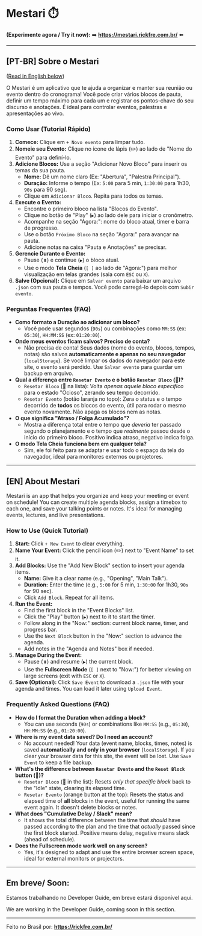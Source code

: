 # Mestari ⏱️

**(Experimente agora / Try it now):**
➡️ **https://mestari.rickfre.com.br/** ⬅️

---

## [PT-BR] Sobre o Mestari

([Read in English below](#en-about-mestari))

O Mestari é um aplicativo que te ajuda a organizar e manter sua reunião ou evento dentro do cronograma! Você pode criar vários blocos de pauta, definir um tempo máximo para cada um e registrar os pontos-chave do seu discurso e anotações. É ideal para controlar eventos, palestras e apresentações ao vivo.

### Como Usar (Tutorial Rápido)

1.  **Comece:** Clique em `+ Novo evento` para limpar tudo.
2.  **Nomeie seu Evento:** Clique no ícone de lápis (✏️) ao lado de "Nome do Evento" para definí-lo.
3.  **Adicione Blocos:** Use a seção "Adicionar Novo Bloco" para inserir os temas da sua pauta.
    * **Nome:** Dê um nome claro (Ex: "Abertura", "Palestra Principal").
    * **Duração:** Informe o tempo (Ex: `5:00` para 5 min, `1:30:00` para 1h30, `90s` para 90 seg).
    * Clique em `Adicionar Bloco`. Repita para todos os temas.
4.  **Execute o Evento:**
    * Encontre o primeiro bloco na lista "Blocos do Evento".
    * Clique no botão de "Play" (`▶️`) ao lado dele para iniciar o cronômetro.
    * Acompanhe na seção "Agora:": nome do bloco atual, timer e barra de progresso.
    * Use o botão `Próximo Bloco` na seção "Agora:" para avançar na pauta.
    * Adicione notas na caixa "Pauta e Anotações" se precisar.
5.  **Gerencie Durante o Evento:**
    * Pause (`⏸️`) e continue (`▶️`) o bloco atual.
    * Use o modo **Tela Cheia** (`[ ]` ao lado de "Agora:") para melhor visualização em telas grandes (saia com `ESC` ou `X`).
6.  **Salve (Opcional):** Clique em `Salvar evento` para baixar um arquivo `.json` com sua pauta e tempos. Você pode carregá-lo depois com `Subir evento`.

### Perguntas Frequentes (FAQ)

* **Como formato a Duração ao adicionar um bloco?**
    * Você pode usar segundos (`90s`) ou combinações como `MM:SS` (ex: `05:30`), `HH:MM:SS` (ex: `01:20:00`).
* **Onde meus eventos ficam salvos? Preciso de conta?**
    * Não precisa de conta! Seus dados (nome do evento, blocos, tempos, notas) são salvos **automaticamente e apenas no seu navegador** (`localStorage`). Se você limpar os dados do navegador para este site, o evento será perdido. Use `Salvar evento` para guardar um backup em arquivo.
* **Qual a diferença entre `Resetar Evento` e o botão `Resetar Bloco` (🔄)?**
    * `Resetar Bloco` (🔄 na lista): Volta *apenas aquele bloco específico* para o estado "Ocioso", zerando seu tempo decorrido.
    * `Resetar Evento` (botão laranja no topo): Zera o status e o tempo decorrido de **todos** os blocos do evento, útil para rodar o mesmo evento novamente. Não apaga os blocos nem as notas.
* **O que significa "Atraso / Folga Acumulado"?**
    * Mostra a diferença total entre o tempo que *deveria* ter passado segundo o planejamento e o tempo que *realmente* passou desde o início do primeiro bloco. Positivo indica atraso, negativo indica folga.
* **O modo Tela Cheia funciona bem em qualquer tela?**
    * Sim, ele foi feito para se adaptar e usar todo o espaço da tela do navegador, ideal para monitores externos ou projetores.

---

## [EN] About Mestari

Mestari is an app that helps you organize and keep your meeting or event on schedule! You can create multiple agenda blocks, assign a timebox to each one, and save your talking points or notes. It's ideal for managing events, lectures, and live presentations.

### How to Use (Quick Tutorial)

1.  **Start:** Click `+ New Event` to clear everything.
2.  **Name Your Event:** Click the pencil icon (✏️) next to "Event Name"  to set it.
3.  **Add Blocks:** Use the "Add New Block" section to insert your agenda items.
    * **Name:** Give it a clear name (e.g., "Opening", "Main Talk").
    * **Duration:** Enter the time (e.g., `5:00` for 5 min, `1:30:00` for 1h30, `90s` for 90 sec).
    * Click `Add Block`. Repeat for all items.
4.  **Run the Event:**
    * Find the first block in the "Event Blocks" list.
    * Click the "Play" button (`▶️`) next to it to start the timer.
    * Follow along in the "Now:" section: current block name, timer, and progress bar.
    * Use the `Next Block`  button in the "Now:" section to advance the agenda.
    * Add notes in the "Agenda and Notes" box if needed.
5.  **Manage During the Event:**
    * Pause (`⏸️`) and resume (`▶️`) the current block.
    * Use the **Fullscreen Mode** (`[ ]` next to "Now:") for better viewing on large screens (exit with `ESC` or `X`).
6.  **Save (Optional):** Click `Save Event` to download a `.json` file with your agenda and times. You can load it later using `Upload Event`.

### Frequently Asked Questions (FAQ)

* **How do I format the Duration when adding a block?**
    * You can use seconds (`90s`) or combinations like `MM:SS` (e.g., `05:30`), `HH:MM:SS` (e.g., `01:20:00`).
* **Where is my event data saved? Do I need an account?**
    * No account needed! Your data (event name, blocks, times, notes) is saved **automatically and only in your browser** (`localStorage`). If you clear your browser data for this site, the event will be lost. Use `Save Event`  to keep a file backup.
* **What's the difference between `Resetar Evento` and the `Reset Block` button (🔄)?**
    * `Resetar Bloco` (🔄 in the list): Resets *only that specific block* back to the "Idle" state, clearing its elapsed time.
    * `Resetar Evento` (orange button at the top): Resets the status and elapsed time of **all** blocks in the event, useful for running the same event again. It doesn't delete blocks or notes.
* **What does "Cumulative Delay / Slack" mean?**
    * It shows the total difference between the time that *should* have passed according to the plan and the time that *actually* passed since the first block started. Positive means delay, negative means slack (ahead of schedule).
* **Does the Fullscreen mode work well on any screen?**
    * Yes, it's designed to adapt and use the entire browser screen space, ideal for external monitors or projectors.

---

## Em breve/ Soon:

Estamos trabalhando no Developer Guide, em breve estará disponível aqui. 

We are working in the Developer Guide, coming soon in this section. 

---

Feito no Brasil por: **https://rickfre.com.br/**
